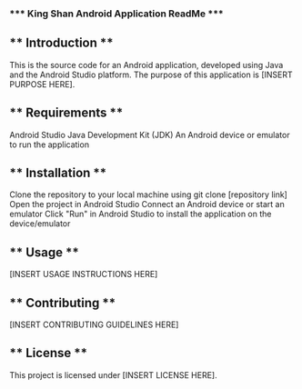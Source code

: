### *** King Shan Android Application ReadMe ***

## ** Introduction **
This is the source code for an Android application, developed using Java and the Android Studio platform. The purpose of this application is [INSERT PURPOSE HERE].

## ** Requirements **
Android Studio
Java Development Kit (JDK)
An Android device or emulator to run the application
## ** Installation **

Clone the repository to your local machine using git clone [repository link]
Open the project in Android Studio
Connect an Android device or start an emulator
Click "Run" in Android Studio to install the application on the device/emulator

## ** Usage **
[INSERT USAGE INSTRUCTIONS HERE]

## ** Contributing **
[INSERT CONTRIBUTING GUIDELINES HERE]

## ** License **
This project is licensed under [INSERT LICENSE HERE].

